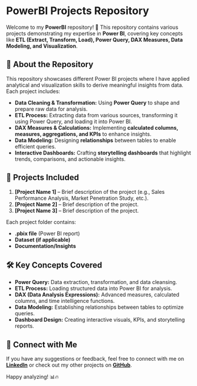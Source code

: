 # PowerBI Projects Repository

Welcome to my **PowerBI** repository! 🚀 This repository contains various projects demonstrating my expertise in **Power BI**, covering key concepts like **ETL (Extract, Transform, Load), Power Query, DAX Measures, Data Modeling, and Visualization**.

## 📌 About the Repository
This repository showcases different Power BI projects where I have applied analytical and visualization skills to derive meaningful insights from data. Each project includes:
- **Data Cleaning & Transformation:** Using **Power Query** to shape and prepare raw data for analysis.
- **ETL Process:** Extracting data from various sources, transforming it using Power Query, and loading it into Power BI.
- **DAX Measures & Calculations:** Implementing **calculated columns, measures, aggregations, and KPIs** to enhance insights.
- **Data Modeling:** Designing **relationships** between tables to enable efficient queries.
- **Interactive Dashboards:** Crafting **storytelling dashboards** that highlight trends, comparisons, and actionable insights.

## 📂 Projects Included
1. **[Project Name 1]** – Brief description of the project (e.g., Sales Performance Analysis, Market Penetration Study, etc.).
2. **[Project Name 2]** – Brief description of the project.
3. **[Project Name 3]** – Brief description of the project.

Each project folder contains:
- **.pbix file** (Power BI report)
- **Dataset (if applicable)**
- **Documentation/Insights**

## 🛠️ Key Concepts Covered
- **Power Query:** Data extraction, transformation, and data cleansing.
- **ETL Process:** Loading structured data into Power BI for analysis.
- **DAX (Data Analysis Expressions):** Advanced measures, calculated columns, and time intelligence functions.
- **Data Modeling:** Establishing relationships between tables to optimize queries.
- **Dashboard Design:** Creating interactive visuals, KPIs, and storytelling reports.

## 📢 Connect with Me
If you have any suggestions or feedback, feel free to connect with me on **[LinkedIn]([https://www.linkedin.com/in/your-profile](https://www.linkedin.com/in/mncedisi-makhaza-719530b4/))** or check out my other projects on **[GitHub](https://github.com/Mncedisee)**.

Happy analyzing! 📊🔥

